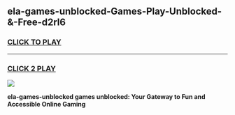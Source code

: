 
## ela-games-unblocked-Games-Play-Unblocked-&-Free-d2rl6
<h3>
<a href="https://premium76.site?title=ela-games-unblocked&ref=24A">CLICK TO PLAY</a></h3>
<hr>

<h3>
<a href="https://premium76.site?title=ela-games-unblocked&ref=24A">CLICK 2 PLAY</a>
  
</h3>

<a href="https://premium76.site?title=ela-games-unblocked&ref=24A"><img src="https://clearcache.store/games.png"></a>


**ela-games-unblocked games unblocked: Your Gateway to Fun and Accessible Online Gaming**
